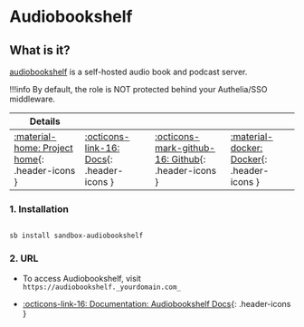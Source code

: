 # Audiobookshelf

## What is it?

[audiobookshelf](https://www.audiobookshelf.org/) is a self-hosted audio book and podcast server.

!!!info
    By default, the role is NOT protected behind your Authelia/SSO middleware.

| Details     |             |             |             |
|-------------|-------------|-------------|-------------|
| [:material-home: Project home](https://www.audiobookshelf.org/){: .header-icons } | [:octicons-link-16: Docs](https://www.audiobookshelf.org/docs){: .header-icons } | [:octicons-mark-github-16: Github](https://github.com/advplyr/audiobookshelf-web){: .header-icons } | [:material-docker: Docker](https://hub.docker.com/r/advplyr/audiobookshelf){: .header-icons }|

### 1. Installation

``` shell

sb install sandbox-audiobookshelf

```

### 2. URL

- To access Audiobookshelf, visit `https://audiobookshelf._yourdomain.com_`

- [:octicons-link-16: Documentation: Audiobookshelf Docs](https://www.audiobookshelf.org/docs){: .header-icons }
